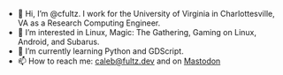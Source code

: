 - 👋 Hi, I’m @cfultz. I work for the University of Virginia in Charlottesville, VA as a Research Computing Engineer.
- 👀 I’m interested in Linux, Magic: The Gathering, Gaming on Linux, Android, and Subarus.
- 🌱 I’m currently learning Python and GDScript.
- 📫 How to reach me: caleb@fultz.dev and on <a rel="me" href="https://mastodon.social/@cfultz">Mastodon</a>

<!---
cfultz/cfultz is a ✨ special ✨ repository because its `README.md` (this file) appears on your GitHub profile.
You can click the Preview link to take a look at your changes.
--->
